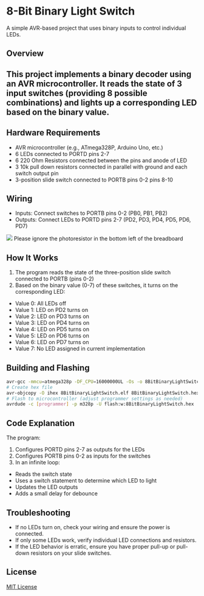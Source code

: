 # 8-Bit Binary Light Switch
A simple AVR-based project that uses binary inputs to control individual LEDs.

## Overview
This project implements a binary decoder using an AVR microcontroller. It reads the state of 3 input switches (providing 8 possible combinations) and lights up a corresponding LED based on the binary value.
--- 
## Hardware Requirements

* AVR microcontroller (e.g., ATmega328P, Arduino Uno, etc.)
* 6 LEDs connected to PORTD pins 2-7
* 6 220 Ohm Resistors connected between the pins and anode of LED
* 3 10k pull down resistors connected in parallel with ground and each switch output pin
* 3-position slide switch connected to PORTB pins 0-2 pins 8-10

## Wiring

* Inputs: Connect switches to PORTB pins 0-2 (PB0, PB1, PB2)
* Outputs: Connect LEDs to PORTD pins 2-7 (PD2, PD3, PD4, PD5, PD6, PD7)
<img src="./8BitBinaryDecoder.jpg"/>
Please ignore the photoresistor in the bottom left of the breadboard

## How It Works

1. The program reads the state of the three-position slide switch connected to PORTB (pins 0-2)
2. Based on the binary value (0-7) of these switches, it turns on the corresponding LED:

* Value 0: All LEDs off
* Value 1: LED on PD2 turns on
* Value 2: LED on PD3 turns on
* Value 3: LED on PD4 turns on
* Value 4: LED on PD5 turns on
* Value 5: LED on PD6 turns on
* Value 6: LED on PD7 turns on
* Value 7: No LED assigned in current implementation



## Building and Flashing
```bash Compile the code
avr-gcc -mmcu=atmega328p -DF_CPU=16000000UL -Os -o 8BitBinaryLightSwitch.elf main.c
# Create hex file
avr-objcopy -O ihex 8BitBinaryLightSwitch.elf 8BitBinaryLightSwitch.hex
# Flash to microcontroller (adjust programmer settings as needed)
avrdude -c [programmer] -p m328p -U flash:w:8BitBinaryLightSwitch.hex
```

## Code Explanation
The program:

1. Configures PORTD pins 2-7 as outputs for the LEDs
2. Configures PORTB pins 0-2 as inputs for the switches
3. In an infinite loop:

* Reads the switch state
* Uses a switch statement to determine which LED to light
* Updates the LED outputs
* Adds a small delay for debounce



## Troubleshooting

* If no LEDs turn on, check your wiring and ensure the power is connected.
* If only some LEDs work, verify individual LED connections and resistors.
* If the LED behavior is erratic, ensure you have proper pull-up or pull-down resistors on your slide switches.

## License
[MIT License](LICENSE)